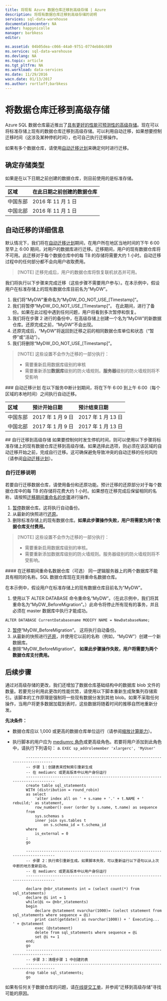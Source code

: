 ```yaml
---
title: 将现有 Azure 数据仓库迁移到高级存储 | Azure
description: 将现有数据仓库迁移到高级存储的说明
services: sql-data-warehouse
documentationcenter: NA
author: happynicolle
manager: barbkess
editor: 

ms.assetid: 04b05dea-c066-44a0-9751-0774eb84c689
ms.service: sql-data-warehouse
ms.devlang: NA
ms.topic: article
ms.tgt_pltfrm: NA
ms.workload: data-services
ms.date: 11/29/2016
wacn.date: 01/13/2017
ms.author: rortloff;barbkess
---
```


# 将数据仓库迁移到高级存储
Azure SQL 数据仓库最近推出了[具有更好的性能可预测性的高级存储][premium storage for greater performance predictability]。现在可以将标准存储上现有的数据仓库迁移到高级存储。可以利用自动迁移，如果想要控制迁移时间（这涉及某种停机时间），也可自己执行迁移操作。

如果有多个数据仓库，请使用[自动迁移计划][]来确定何时进行迁移。

## 确定存储类型
如果是在以下日期之前创建的数据仓库，则目前使用的是标准存储。

| **区域** | **在此日期之前创建的数据仓库** |
|:--- |:--- |
| 中国东部 |2016 年 11 月 1 日 |
| 中国北部 |2016 年 11 月 1 日 |

## 自动迁移的详细信息
默认情况下，我们将在[自动迁移计划][automatic migration schedule]期间，在用户所在地区当地时间的下午 6:00 至早上 6:00 期间，对用户的数据库进行迁移。迁移期间，用户的现有数据仓库将不可用。此迁移对于每个数据仓库中的每 TB 的存储将需要大约 1 小时。自动迁移过程中的任何部分都不会向用户收取费用。

> [!NOTE] 迁移完成后，用户的数据仓库将恢复联机状态并可用。

我们将执行以下步骤来完成迁移（这些步骤不需要用户参与）。在本示例中，假设用户在标准存储上的现有数据仓库目前名为“MyDW”。

1. 我们将“MyDW”重命名为“MyDW\_DO\_NOT\_USE\_[Timestamp]”。
2. 我们将暂停“MyDW\_DO\_NOT\_USE\_[Timestamp]”。 在此期间，进行了备份。如果在此过程中遇到任何问题，用户将看到多次暂停和恢复。
3. 我们将在步骤 2 进行的备份中，在高级存储上创建一个名为“MyDW”的新数据仓库。还原完成之前，“MyDW”不会出现。
4. 还原完成后，“MyDW”将返回到迁移之前的相同数据仓库单位和状态（“暂停”或“活动”）。
5. 我们将删除“MyDW\_DO\_NOT\_USE\_[Timestamp]”。

> [!NOTE] 这些设置不会作为迁移的一部分执行：
> 
>	-  需要重新启用数据库级别的审核
>	-  需要重新添加**数据库**级别的防火墙规则。**服务器**级别的防火墙规则将不受影响

###<a name="automatic-migration-schedule"></a> 自动迁移计划
在以下服务中断计划期间，将在下午 6:00 到上午 6:00（每个区域的本地时间）之间执行自动迁移。

| **区域** | **预计开始日期** | **预计结束日期** |
|:--- |:--- |:--- |
| 中国东部 |2017 年 1 月 9 日 |2017 年 1 月 13 日 |
| 中国北部 |2017 年 1 月 9 日 |2017 年 1 月 13 日 |

##<a name="self-migration-to-premium-storage"></a> 自行迁移到高级存储
如果要控制何时发生停机时间，则可以使用以下步骤将标准存储上的现有数据仓库迁移到高级存储。如果选择此选项，则必须在该区域的自动迁移开始之前，完成自行迁移。这可确保避免导致冲突的自动迁移的任何风险（请参阅[自动迁移计划][automatic migration schedule]）。

### 自行迁移说明
若要自行迁移数据仓库，请使用备份和还原功能。预计迁移的还原部分对于每个数据仓库中的每 TB 的存储将花费大约 1 小时。如果想在迁移完成后保留相同的名称，请按照[迁移期间重命名的步骤][steps to rename during migration]进行操作。

1. [暂停][Pause]数据仓库。这将执行自动备份。
2. 从最新的快照进行[还原][Restore]。
3. 删除标准存储上的现有数据仓库。**如果此步骤操作失败，用户将需要为两个数据仓库支付费用。**

> [!NOTE] 这些设置不会作为迁移的一部分执行：
> 
> * 需要重新启用数据库级别的审核。
> * 需要重新添加数据库级别的防火墙规则。服务器级别的防火墙规则将不受影响。

####<a name="optional-steps-to-rename-during-migration"></a> 在迁移期间重命名数据仓库（可选）
同一逻辑服务器上的两个数据库不能具有相同的名称。SQL 数据仓库现在支持重命名数据仓库。

在本示例中，假设用户在标准存储上的现有数据仓库目前名为“MyDW”。

1. 使用以下 ALTER DATABASE 命令重命名“MyDW”。（在此示例中，我们将其重命名为“MyDW\_BeforeMigration”。）此命令将停止所有现有的事务，并且必须在 master 数据库中执行才能成功。
```
ALTER DATABASE CurrentDatabasename MODIFY NAME = NewDatabaseName;
```
2. [暂停][Pause]“MyDW\_BeforeMigration”。 这将执行自动备份。
3. 从最新的快照进行[还原][Restore]，并使用它以前的名称（例如，“MyDW”）创建一个新数据库。
4. 删除“MyDW\_BeforeMigration”。 **如果此步骤操作失败，用户将需要为两个数据仓库支付费用。**

## 后续步骤
通过对高级存储的更改，我们还增加了数据仓库基础结构中的数据库 blob 文件的数量。若要充分利用此更改的性能优势，请使用以下脚本重新生成聚集列存储索引。该脚本的工作原理是强制将一些现有数据分发到其他 blob。如果不采取任何操作，当用户将更多数据加载到表时，这些数据将随着时间的推移自然地重新分发。

**先决条件：**

- 数据仓库应以 1,000 或更高的数据仓库单位运行（请参阅[缩放计算能力][scale compute power]）。
- 执行脚本的用户应为 [mediumrc 角色][mediumrc role]或更高级角色。若要将用户添加到此角色中，请执行下列语句：
        a. `EXEC sp_addrolemember 'xlargerc', 'MyUser'`

            -------------------------------------------------------------------------------
            -- 步骤 1：创建表来控制索引重新生成
            -- 在 mediumrc 或更高版本中以用户身份运行
            --------------------------------------------------------------------------------
            create table sql_statements
            WITH (distribution = round_robin)
            as select 
                'alter index all on ' + s.name + '.' + t.NAME + ' rebuild;' as statement,
                row_number() over (order by s.name, t.name) as sequence
            from 
                sys.schemas s
                inner join sys.tables t
                    on s.schema_id = t.schema_id
            where
                is_external = 0
            ;
            go

            --------------------------------------------------------------------------------
            -- 步骤 2：执行索引重新生成。如果脚本失败，可以重新运行以下语句以从上次中断的地方重新启动。
            -- 在 mediumrc 或更高版本中以用户身份运行
            --------------------------------------------------------------------------------

            declare @nbr_statements int = (select count(*) from sql_statements)
            declare @i int = 1
            while(@i <= @nbr_statements)
            begin
                declare @statement nvarchar(1000)= (select statement from sql_statements where sequence = @i)
                print cast(getdate() as nvarchar(1000)) + ' Executing... ' + @statement
                exec (@statement)
                delete from sql_statements where sequence = @i
                set @i += 1
            end;
            go
            -------------------------------------------------------------------------------
            -- 步骤 3：清理步骤 1 中创建的表
            --------------------------------------------------------------------------------
            drop table sql_statements;
            go

如果有任何关于数据仓库的问题，请[在线提交工单][在线提交工单]，并参阅“迁移到高级存储”寻找可能的原因。

<!--Image references-->

<!--Article references-->
[automatic migration schedule]: #automatic-migration-schedule
[自动迁移计划]: #automatic-migration-schedule
[self-migration to Premium Storage]: #self-migration-to-premium-storage
[在线提交工单]: https://www.azure.cn/support/support-ticket-form/?l=zh-cn
[Azure paired region]: /documentation/articles/best-practices-availability-paired-regions
[main documentation site]: /documentation/articles/services/sql-data-warehouse
[Pause]: ./sql-data-warehouse-manage-compute-portal.md#pause-compute
[Restore]: ./sql-data-warehouse-restore-database-portal.md
[steps to rename during migration]: #optional-steps-to-rename-during-migration
[scale compute power]: ./sql-data-warehouse-manage-compute-portal.md#scale-compute-power
[mediumrc role]: ./sql-data-warehouse-develop-concurrency.md

<!--MSDN references-->

<!--Other Web references-->
[Premium Storage for greater performance predictability]: https://azure.microsoft.com/zh-CN/blog/azure-sql-data-warehouse-introduces-premium-storage-for-greater-performance/
[Azure 门户]: https://portal.azure.cn

<!---HONumber=Mooncake_1212_2016-->
<!--Update_Descrtipion: wording update; update date format in tables-->
